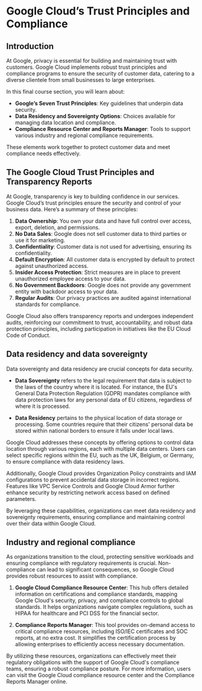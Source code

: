# Google Cloud’s Trust Principles and Compliance

## Introduction

At Google, privacy is essential for building and maintaining trust with customers. Google Cloud implements robust trust principles and compliance programs to ensure the security of customer data, catering to a diverse clientele from small businesses to large enterprises.

In this final course section, you will learn about:

- **Google’s Seven Trust Principles**: Key guidelines that underpin data security.
- **Data Residency and Sovereignty Options**: Choices available for managing data location and compliance.
- **Compliance Resource Center and Reports Manager**: Tools to support various industry and regional compliance requirements.

These elements work together to protect customer data and meet compliance needs effectively.

## The Google Cloud Trust Principles and Transparency Reports

At Google, transparency is key to building confidence in our services. Google Cloud’s trust principles ensure the security and control of your business data. Here’s a summary of these principles:

1. **Data Ownership**: You own your data and have full control over access, export, deletion, and permissions.
2. **No Data Sales**: Google does not sell customer data to third parties or use it for marketing.
3. **Confidentiality**: Customer data is not used for advertising, ensuring its confidentiality.
4. **Default Encryption**: All customer data is encrypted by default to protect against unauthorized access.
5. **Insider Access Protection**: Strict measures are in place to prevent unauthorized employee access to your data.
6. **No Government Backdoors**: Google does not provide any government entity with backdoor access to your data.
7. **Regular Audits**: Our privacy practices are audited against international standards for compliance.

Google Cloud also offers transparency reports and undergoes independent audits, reinforcing our commitment to trust, accountability, and robust data protection principles, including participation in initiatives like the EU Cloud Code of Conduct.

## Data residency and data sovereignty

Data sovereignty and data residency are crucial concepts for data security.

- **Data Sovereignty** refers to the legal requirement that data is subject to the laws of the country where it is located. For instance, the EU's General Data Protection Regulation (GDPR) mandates compliance with data protection laws for any personal data of EU citizens, regardless of where it is processed.

- **Data Residency** pertains to the physical location of data storage or processing. Some countries require that their citizens' personal data be stored within national borders to ensure it falls under local laws.

Google Cloud addresses these concepts by offering options to control data location through various regions, each with multiple data centers. Users can select specific regions within the EU, such as the UK, Belgium, or Germany, to ensure compliance with data residency laws.

Additionally, Google Cloud provides Organization Policy constraints and IAM configurations to prevent accidental data storage in incorrect regions. Features like VPC Service Controls and Google Cloud Armor further enhance security by restricting network access based on defined parameters.

By leveraging these capabilities, organizations can meet data residency and sovereignty requirements, ensuring compliance and maintaining control over their data within Google Cloud.

## Industry and regional compliance

As organizations transition to the cloud, protecting sensitive workloads and ensuring compliance with regulatory requirements is crucial. Non-compliance can lead to significant consequences, so Google Cloud provides robust resources to assist with compliance.

1. **Google Cloud Compliance Resource Center**: This hub offers detailed information on certifications and compliance standards, mapping Google Cloud's security, privacy, and compliance controls to global standards. It helps organizations navigate complex regulations, such as HIPAA for healthcare and PCI DSS for the financial sector.

2. **Compliance Reports Manager**: This tool provides on-demand access to critical compliance resources, including ISO/IEC certificates and SOC reports, at no extra cost. It simplifies the certification process by allowing enterprises to efficiently access necessary documentation.

By utilizing these resources, organizations can effectively meet their regulatory obligations with the support of Google Cloud's compliance teams, ensuring a robust compliance posture. For more information, users can visit the Google Cloud compliance resource center and the Compliance Reports Manager online.
